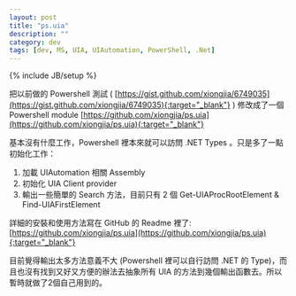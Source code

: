 ```yaml
---
layout: post
title: "ps.uia"
description: ""
category: dev
tags: [dev, MS, UIA, UIAutomation, PowerShell, .Net]
---
```

{% include JB/setup %}

把以前做的 Powershell 測試 ( [https://gist.github.com/xiongjia/6749035](https://gist.github.com/xiongjia/6749035){:target="_blank"} )
修改成了一個 Powershell module [https://github.com/xiongjia/ps.uia](https://github.com/xiongjia/ps.uia){:target="_blank"}  

基本沒有什麼工作，Powershell 裡本來就可以訪問 .NET Types 。只是多了一點初始化工作： 

1. 加載 UIAutomation 相關 Assembly  
2. 初始化 UIA Client provider  
3. 輸出一些簡單的 Search 方法，目前只有 2 個 Get-UIAProcRootElement & Find-UIAFirstElement  

詳細的安裝和使用方法寫在 GitHub 的 Readme 裡了: [https://github.com/xiongjia/ps.uia](https://github.com/xiongjia/ps.uia){:target="_blank"}  

目前覺得輸出太多方法意義不大 (Powershell 裡可以自行訪問 .NET 的 Type)，而且也沒有找到又好又方便的辦法去抽象所有 UIA 的方法到幾個輸出函數去。所以暫時就做了2個自己用到的。

